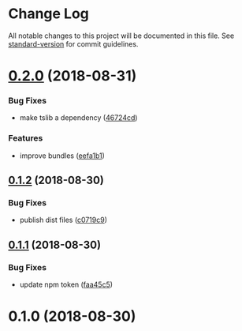 # Change Log

All notable changes to this project will be documented in this file. See [standard-version](https://github.com/conventional-changelog/standard-version) for commit guidelines.

<a name="0.2.0"></a>
# [0.2.0](https://github.com/rolandjitsu/rxjs-file/compare/v0.1.2...v0.2.0) (2018-08-31)


### Bug Fixes

* make tslib a dependency ([46724cd](https://github.com/rolandjitsu/rxjs-file/commit/46724cd))


### Features

* improve bundles ([eefa1b1](https://github.com/rolandjitsu/rxjs-file/commit/eefa1b1))



<a name="0.1.2"></a>
## [0.1.2](https://github.com/rolandjitsu/rxjs-file/compare/v0.1.1...v0.1.2) (2018-08-30)


### Bug Fixes

* publish dist files ([c0719c9](https://github.com/rolandjitsu/rxjs-file/commit/c0719c9))



<a name="0.1.1"></a>
## [0.1.1](https://github.com/rolandjitsu/rxjs-file/compare/v0.1.0...v0.1.1) (2018-08-30)


### Bug Fixes

* update npm token ([faa45c5](https://github.com/rolandjitsu/rxjs-file/commit/faa45c5))



<a name="0.1.0"></a>
# 0.1.0 (2018-08-30)
